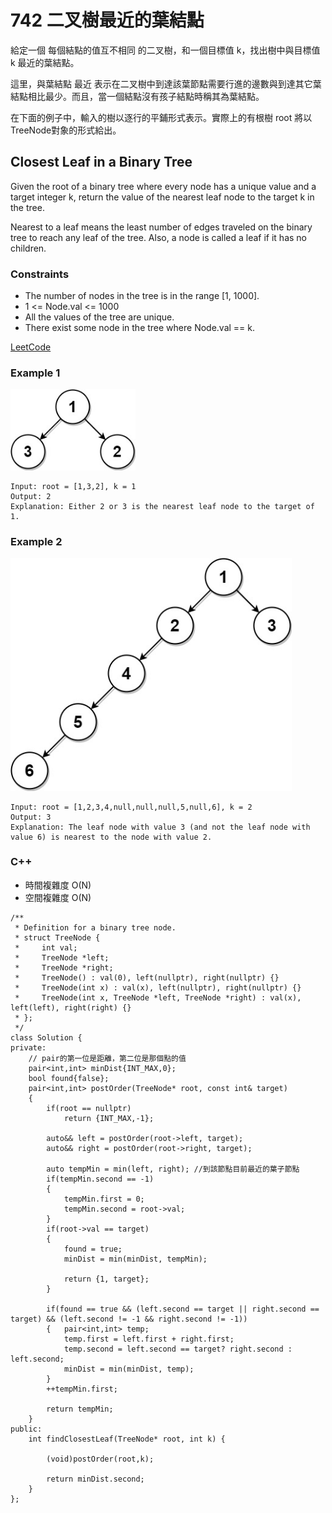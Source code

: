 # 742 二叉樹最近的葉結點

給定一個 每個結點的值互不相同 的二叉樹，和一個目標值 k，找出樹中與目標值 k 最近的葉結點。 

這里，與葉結點 最近 表示在二叉樹中到達該葉節點需要行進的邊數與到達其它葉結點相比最少。而且，當一個結點沒有孩子結點時稱其為葉結點。

在下面的例子中，輸入的樹以逐行的平鋪形式表示。實際上的有根樹 root 將以TreeNode對象的形式給出。

## Closest Leaf in a Binary Tree

Given the root of a binary tree where every node has a unique value and a target integer k, return the value of the nearest leaf node to the target k in the tree.

Nearest to a leaf means the least number of edges traveled on the binary tree to reach any leaf of the tree. Also, a node is called a leaf if it has no children.


### Constraints

* The number of nodes in the tree is in the range [1, 1000].
* 1 <= Node.val <= 1000
* All the values of the tree are unique.
* There exist some node in the tree where Node.val == k.

[LeetCode](https://leetcode-cn.com/problems/closest-leaf-in-a-binary-tree/)


### Example 1

<img src="img/742_1.jpg" width = "200"/>

```
Input: root = [1,3,2], k = 1
Output: 2
Explanation: Either 2 or 3 is the nearest leaf node to the target of 1.
```

### Example 2

<img src="img/742_2.jpg" width = "450"/>

```
Input: root = [1,2,3,4,null,null,null,5,null,6], k = 2
Output: 3
Explanation: The leaf node with value 3 (and not the leaf node with value 6) is nearest to the node with value 2.
```

### C++ 

* 時間複雜度 O(N)
* 空間複雜度 O(N)


```
/**
 * Definition for a binary tree node.
 * struct TreeNode {
 *     int val;
 *     TreeNode *left;
 *     TreeNode *right;
 *     TreeNode() : val(0), left(nullptr), right(nullptr) {}
 *     TreeNode(int x) : val(x), left(nullptr), right(nullptr) {}
 *     TreeNode(int x, TreeNode *left, TreeNode *right) : val(x), left(left), right(right) {}
 * };
 */
class Solution {
private:
    // pair的第一位是距離，第二位是那個點的值
    pair<int,int> minDist{INT_MAX,0};
    bool found{false};
    pair<int,int> postOrder(TreeNode* root, const int& target)
    {
        if(root == nullptr)
            return {INT_MAX,-1};
        
        auto&& left = postOrder(root->left, target);
        auto&& right = postOrder(root->right, target);

        auto tempMin = min(left, right); //到該節點目前最近的葉子節點
        if(tempMin.second == -1)
        {   
            tempMin.first = 0; 
            tempMin.second = root->val;
        }
        if(root->val == target)
        {   
            found = true; 
            minDist = min(minDist, tempMin);
            
            return {1, target};
        }

        if(found == true && (left.second == target || right.second == target) && (left.second != -1 && right.second != -1))
        {   pair<int,int> temp;
            temp.first = left.first + right.first;
            temp.second = left.second == target? right.second : left.second;
            minDist = min(minDist, temp);
        }
        ++tempMin.first;

        return tempMin;
    }
public:
    int findClosestLeaf(TreeNode* root, int k) {
        
        (void)postOrder(root,k);

        return minDist.second;
    }
};
```
